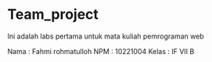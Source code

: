 # Team_project
Ini adalah labs pertama untuk mata kuliah pemrograman web

Nama : Fahmi rohmatulloh
NPM : 10221004
Kelas : IF VII B